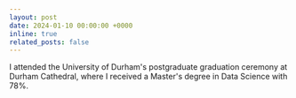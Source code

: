 ```yaml
---
layout: post
date: 2024-01-10 00:00:00 +0000 
inline: true
related_posts: false
---
```

I attended the University of Durham's postgraduate graduation ceremony at Durham Cathedral, where I received a Master's degree in Data Science with 78%.



